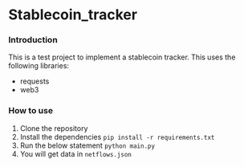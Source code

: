 # Stablecoin_tracker

### Introduction
This is a test project to implement a stablecoin tracker.
This uses the following libraries:
- requests
- web3

### How to use
1. Clone the repository
2. Install the dependencies
   `pip install -r requirements.txt`
3. Run the below statement
   `python main.py`
4. You will get data in `netflows.json`